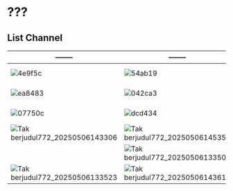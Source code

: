 # ???
## List Channel
––––– | ––––– | ––––– | ––––– | ––––– | ––––– | ––––– | ––––– | –––––
-- | -- | -- | -- | -- | -- | -- | -- | --
![4e9f5c](https://github.com/user-attachments/assets/160b7760-bb1f-4bc2-b700-8d99acbc2740)|![54ab19](https://github.com/user-attachments/assets/95f84922-474d-4631-85e5-aee2f5074485)||![Tak berjudul772_20250506133515](https://github.com/user-attachments/assets/8652c824-882d-4989-8d75-452c1a3002cc)|![1823dc](https://github.com/user-attachments/assets/455326fe-d4b9-4748-8824-327714011391)|![131514](https://github.com/user-attachments/assets/4359dd66-a37f-496f-9b3a-f474f74f79de)|![ecaa60](https://github.com/user-attachments/assets/e961c19a-0edc-4c71-9e3c-ebd9c7b48626)|![8c950f](https://github.com/user-attachments/assets/f0b39e3c-a63c-438f-bf2b-94967e8ff1e7)|![17465123710781516496145372418269](https://thumbor.prod.vidiocdn.com/F6W__Y0wn_7mFW0cOuz7mi7qjWU=/230x230/filters:quality(70)/vidio-web-prod-livestreaming/uploads/livestreaming/square_image/6441/528cc9.png)
![ea8483](https://github.com/user-attachments/assets/b7a74199-e6d3-4164-8c35-25234ce699e4)|![042ca3](https://github.com/user-attachments/assets/cec7b169-d287-4c3b-a30c-3337a3e87bdf)||||![665aea](https://github.com/user-attachments/assets/61e8191d-7f14-4eb3-9c5b-3142040f8382)|![325605](https://github.com/user-attachments/assets/c1c52f3c-dd06-400b-85d4-f78c81935a10)|![e1af8b](https://github.com/user-attachments/assets/dfe4eb45-4cd5-4e00-a3bd-989f7142bf16)|![25d569](https://github.com/user-attachments/assets/2a06dd17-d906-4287-aac6-24b2aa11d54e)
![07750c](https://github.com/user-attachments/assets/a80a1c97-925c-4e68-a707-f2cbd3919c47)|![dcd434](https://github.com/user-attachments/assets/52e52eb7-6560-4a7d-8a37-d2fd4b798dfc)|![Tak berjudul772_20250506164001](https://github.com/user-attachments/assets/2fab48ff-55ad-40e9-9d4d-e00d64a36d03)|![Tak berjudul772_20250506133518](https://github.com/user-attachments/assets/1a093750-aa5b-4660-9606-3cc72c79e75c)|![Tak berjudul772_20250506133520](https://github.com/user-attachments/assets/090d2934-74b3-4c82-aae8-6ac63770ba6e)|![e69965](https://github.com/user-attachments/assets/42df6908-5ef1-4736-9033-f6efdf6fcfbe)|![18585d](https://github.com/user-attachments/assets/5d8a2913-76b0-4dd3-ae25-987b30078caf)|![c7fc8f](https://github.com/user-attachments/assets/f666f6ea-ec53-43f1-93f8-95b98ec4932f)|![b9cb20](https://github.com/user-attachments/assets/7a28877c-7973-4dab-9874-e670acd33477)
![Tak berjudul772_20250506143306](https://github.com/user-attachments/assets/58a2e876-fafe-4b01-bcf8-1b773d4d20db)|![Tak berjudul772_20250506145357](https://github.com/user-attachments/assets/62b8dd86-369c-4ba2-ae03-ebcbab21375e)|![1047bc](https://github.com/user-attachments/assets/3b9d451a-443c-4efa-a072-a73d7c4c9810)|![b4bea2](https://github.com/user-attachments/assets/109b5a3d-0525-461e-86f9-1000f8780f4b)||![802b76](https://github.com/user-attachments/assets/6c116279-d0ac-49f0-9760-32568f7f9b1f)|![Tak berjudul772_20250506133510](https://github.com/user-attachments/assets/503792bd-6fb8-4b07-b6d5-b2458846e6df)|![7d6bf5](https://github.com/user-attachments/assets/a09f0761-cf4c-435b-bc62-dd5290714cd1)
||![Tak berjudul772_20250506133509](https://github.com/user-attachments/assets/ad9522fb-54eb-4f87-8068-d949150c8caa)|![Tak berjudul772_20250506133524](https://github.com/user-attachments/assets/96bb84a1-b1ca-4fd4-8de5-b88da05c8cef)|![Tak berjudul772_20250506133512](https://github.com/user-attachments/assets/b9be6641-a6bc-472f-b953-19fb66c3cff3)|![a11faf](https://github.com/user-attachments/assets/9a2a5109-9381-4fc6-bd3f-f4af8780b8fe)|![e83fcf](https://github.com/user-attachments/assets/1c7e319d-7fab-4489-8362-db002710b11a)|![Tak berjudul772_20250506133517](https://github.com/user-attachments/assets/9a566078-1ba6-4e8b-8475-0714a7dce64b)
![Tak berjudul772_20250506133523](https://github.com/user-attachments/assets/8769a151-a587-472b-89cc-daa51d0fbfa0)|![Tak berjudul772_20250506143610](https://github.com/user-attachments/assets/b684aaed-8745-495f-982a-52f554993f44)
